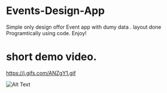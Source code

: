 # Events-Design-App


Simple only design offor Event  app with dumy data . layout done Programtically using code.
Enjoy!

# short demo video.

https://j.gifs.com/ANZgY1.gif




![Alt Text](https://j.gifs.com/ANZgY1.gif)
